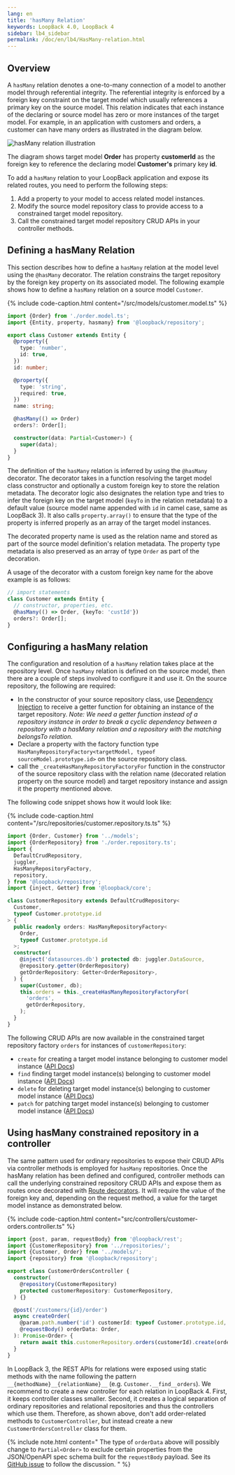 ```yaml
---
lang: en
title: 'hasMany Relation'
keywords: LoopBack 4.0, LoopBack 4
sidebar: lb4_sidebar
permalink: /doc/en/lb4/HasMany-relation.html
---
```


## Overview

A `hasMany` relation denotes a one-to-many connection of a model to another
model through referential integrity. The referential integrity is enforced by a
foreign key constraint on the target model which usually references a primary
key on the source model. This relation indicates that each instance of the
declaring or source model has zero or more instances of the target model. For
example, in an application with customers and orders, a customer can have many
orders as illustrated in the diagram below.

![hasMany relation illustration](./imgs/hasMany-relation-example.png)

The diagram shows target model **Order** has property **customerId** as the
foreign key to reference the declaring model **Customer's** primary key **id**.

To add a `hasMany` relation to your LoopBack application and expose its related
routes, you need to perform the following steps:

1.  Add a property to your model to access related model instances.
2.  Modify the source model repository class to provide access to a constrained
    target model repository.
3.  Call the constrained target model repository CRUD APIs in your controller
    methods.

## Defining a hasMany Relation

This section describes how to define a `hasMany` relation at the model level
using the `@hasMany` decorator. The relation constrains the target repository by
the foreign key property on its associated model. The following example shows
how to define a `hasMany` relation on a source model `Customer`.

{% include code-caption.html content="/src/models/customer.model.ts" %}

```ts
import {Order} from './order.model.ts';
import {Entity, property, hasmany} from '@loopback/repository';

export class Customer extends Entity {
  @property({
    type: 'number',
    id: true,
  })
  id: number;

  @property({
    type: 'string',
    required: true,
  })
  name: string;

  @hasMany(() => Order)
  orders?: Order[];

  constructor(data: Partial<Customer>) {
    super(data);
  }
}
```

The definition of the `hasMany` relation is inferred by using the `@hasMany`
decorator. The decorator takes in a function resolving the target model class
constructor and optionally a custom foreign key to store the relation metadata.
The decorator logic also designates the relation type and tries to infer the
foreign key on the target model (`keyTo` in the relation metadata) to a default
value (source model name appended with `id` in camel case, same as LoopBack 3).
It also calls `property.array()` to ensure that the type of the property is
inferred properly as an array of the target model instances.

The decorated property name is used as the relation name and stored as part of
the source model definition's relation metadata. The property type metadata is
also preserved as an array of type `Order` as part of the decoration.

A usage of the decorator with a custom foreign key name for the above example is
as follows:

```ts
// import statements
class Customer extends Entity {
  // constructor, properties, etc.
  @hasMany(() => Order, {keyTo: 'custId'})
  orders?: Order[];
}
```

## Configuring a hasMany relation

The configuration and resolution of a `hasMany` relation takes place at the
repository level. Once `hasMany` relation is defined on the source model, then
there are a couple of steps involved to configure it and use it. On the source
repository, the following are required:

- In the constructor of your source repository class, use
  [Dependency Injection](Dependency-injection.md) to receive a getter function
  for obtaining an instance of the target repository. _Note: We need a getter
  function instead of a repository instance in order to break a cyclic
  dependency between a repository with a hasMany relation and a repository with
  the matching belongsTo relation._
- Declare a property with the factory function type
  `HasManyRepositoryFactory<targetModel, typeof sourceModel.prototype.id>` on
  the source repository class.
- call the `_createHasManyRepositoryFactoryFor` function in the constructor of
  the source repository class with the relation name (decorated relation
  property on the source model) and target repository instance and assign it the
  property mentioned above.

The following code snippet shows how it would look like:

{% include code-caption.html
content="/src/repositories/customer.repository.ts.ts" %}

```ts
import {Order, Customer} from '../models';
import {OrderRepository} from './order.repository.ts';
import {
  DefaultCrudRepository,
  juggler,
  HasManyRepositoryFactory,
  repository,
} from '@loopback/repository';
import {inject, Getter} from '@loopback/core';

class CustomerRepository extends DefaultCrudRepository<
  Customer,
  typeof Customer.prototype.id
> {
  public readonly orders: HasManyRepositoryFactory<
    Order,
    typeof Customer.prototype.id
  >;
  constructor(
    @inject('datasources.db') protected db: juggler.DataSource,
    @repository.getter(OrderRepository)
    getOrderRepository: Getter<OrderRepository>,
  ) {
    super(Customer, db);
    this.orders = this._createHasManyRepositoryFactoryFor(
      'orders',
      getOrderRepository,
    );
  }
}
```

The following CRUD APIs are now available in the constrained target repository
factory `orders` for instances of `customerRepository`:

- `create` for creating a target model instance belonging to customer model
  instance
  ([API Docs](https://apidocs.strongloop.com/@loopback%2fdocs/repository.html#HasManyRepository.prototype.create))
- `find` finding target model instance(s) belonging to customer model instance
  ([API Docs](https://apidocs.strongloop.com/@loopback%2fdocs/repository.html#HasManyRepository.prototype.find))
- `delete` for deleting target model instance(s) belonging to customer model
  instance
  ([API Docs](https://apidocs.strongloop.com/@loopback%2fdocs/repository.html#HasManyRepository.prototype.delete))
- `patch` for patching target model instance(s) belonging to customer model
  instance
  ([API Docs](https://apidocs.strongloop.com/@loopback%2fdocs/repository.html#HasManyRepository.prototype.patch))

## Using hasMany constrained repository in a controller

The same pattern used for ordinary repositories to expose their CRUD APIs via
controller methods is employed for `hasMany` repositories. Once the hasMany
relation has been defined and configured, controller methods can call the
underlying constrained repository CRUD APIs and expose them as routes once
decorated with
[Route decorators](Routes.md#using-route-decorators-with-controller-methods). It
will require the value of the foreign key and, depending on the request method,
a value for the target model instance as demonstrated below.

{% include code-caption.html
content="src/controllers/customer-orders.controller.ts" %}

```ts
import {post, param, requestBody} from '@loopback/rest';
import {CustomerRepository} from '../repositories/';
import {Customer, Order} from '../models/';
import {repository} from '@loopback/repository';

export class CustomerOrdersController {
  constructor(
    @repository(CustomerRepository)
    protected customerRepository: CustomerRepository,
  ) {}

  @post('/customers/{id}/order')
  async createOrder(
    @param.path.number('id') customerId: typeof Customer.prototype.id,
    @requestBody() orderData: Order,
  ): Promise<Order> {
    return await this.customerRepository.orders(customerId).create(orderData);
  }
}
```

In LoopBack 3, the REST APIs for relations were exposed using static methods
with the name following the pattern `__{methodName}__{relationName}__` (e.g.
`Customer.__find__orders`). We recommend to create a new controller for each
relation in LoopBack 4. First, it keeps controller classes smaller. Second, it
creates a logical separation of ordinary repositories and relational
repositories and thus the controllers which use them. Therefore, as shown above,
don't add order-related methods to `CustomerController`, but instead create a
new `CustomerOrdersController` class for them.

{% include note.html content="
The type of `orderData` above will possibly change to `Partial<Order>` to exclude
certain properties from the JSON/OpenAPI spec schema built for the `requestBody`
payload. See its [GitHub
issue](https://github.com/strongloop/loopback-next/issues/1179) to follow the discussion.
" %}
